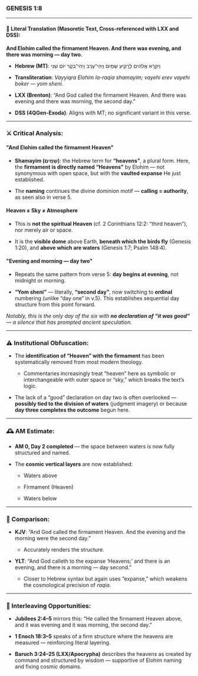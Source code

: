 ### **GENESIS 1:8**

---

#### 📜 Literal Translation (Masoretic Text, Cross-referenced with LXX and DSS):

**And Elohim called the firmament Heaven. And there was evening, and there was morning — day two.**

- **Hebrew (MT)**: וַיִּקְרָא אֱלֹהִים לָרָקִיעַ שָׁמָיִם וַיְהִי־עֶרֶב וַיְהִי־בֹקֶר יוֹם שֵׁנִי
    
- **Transliteration**: _Vayyiqra Elohim la-raqia shamayim; vayehi erev vayehi boker — yom sheni._
    
- **LXX (Brenton)**: “And God called the firmament Heaven. And there was evening and there was morning, the second day.”
    
- **DSS (4QGen-Exoda)**: Aligns with MT; no significant variant in this verse.
    

---

### ⚔️ Critical Analysis:

#### **"And Elohim called the firmament Heaven"**

- **Shamayim (שָׁמָיִם)**: the Hebrew term for **“heavens”**, a plural form. Here, the **firmament is directly named “Heavens”** by Elohim — not synonymous with open space, but with the **vaulted expanse** He just established.
    
- The **naming** continues the divine dominion motif — **calling = authority**, as seen also in verse 5.
    

#### **Heaven ≠ Sky ≠ Atmosphere**

- This is **not the spiritual Heaven** (cf. 2 Corinthians 12:2: “third heaven”), nor merely air or space.
    
- It is the **visible dome** above Earth, **beneath which the birds fly** (Genesis 1:20), and **above which are waters** (Genesis 1:7; Psalm 148:4).
    

#### **"Evening and morning — day two"**

- Repeats the same pattern from verse 5: **day begins at evening**, not midnight or morning.
    
- **“Yom sheni”** — literally, **“second day”**, now switching to **ordinal** numbering (unlike “day one” in v.5). This establishes sequential day structure from this point forward.
    

_Notably, this is the only day of the six with **no declaration of “it was good”** — a silence that has prompted ancient speculation._

---

### ⚠️ Institutional Obfuscation:

- The **identification of “Heaven” with the firmament** has been systematically removed from most modern theology.
    
    - Commentaries increasingly treat “heaven” here as symbolic or interchangeable with outer space or “sky,” which breaks the text’s logic.
        
- The lack of a “good” declaration on day two is often overlooked — **possibly tied to the division of waters** (judgment imagery) or because **day three completes the outcome** begun here.
    

---

### 🕰️ AM Estimate:

- **AM 0, Day 2 completed** — the space between waters is now fully structured and named.
    
- The **cosmic vertical layers** are now established:
    
    - Waters above
        
    - Firmament (Heaven)
        
    - Waters below
        

---

### 📖 Comparison:

- **KJV**: “And God called the firmament Heaven. And the evening and the morning were the second day.”
    
    - Accurately renders the structure.
        
- **YLT**: “And God calleth to the expanse ‘Heavens;’ and there is an evening, and there is a morning — day second.”
    
    - Closer to Hebrew syntax but again uses “expanse,” which weakens the cosmological precision of _raqia_.
        

---

### 🔗 Interleaving Opportunities:

- **Jubilees 2:4–5** mirrors this: “He called the firmament Heaven above, and it was evening and it was morning, the second day.”
    
- **1 Enoch 18:3–5** speaks of a firm structure where the heavens are measured — reinforcing literal layering.
    
- **Baruch 3:24–25 (LXX/Apocrypha)** describes the heavens as created by command and structured by wisdom — supportive of Elohim naming and fixing cosmic domains.